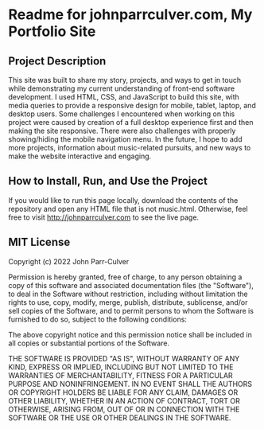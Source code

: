 # Readme for johnparrculver.com, My Portfolio Site

## Project Description
This site was built to share my story, projects, and ways to get in touch while demonstrating my current understanding of front-end software development.
I used HTML, CSS, and JavaScript to build this site, with media queries to provide a responsive design for mobile, tablet, laptop, and desktop users.
Some challenges I encountered when working on this project were caused by creation of a full desktop experience first and then making the site responsive. There were also challenges with properly showing/hiding the mobile navigation menu.
In the future, I hope to add more projects, information about music-related pursuits, and new ways to make the website interactive and engaging.

## How to Install, Run, and Use the Project
If you would like to run this page locally, download the contents of the repository and open any HTML file that is not music.html. Otherwise, feel free to visit http://johnparrculver.com to see the live page.

## MIT License

Copyright (c) 2022 John Parr-Culver

Permission is hereby granted, free of charge, to any person obtaining a copy
of this software and associated documentation files (the "Software"), to deal
in the Software without restriction, including without limitation the rights
to use, copy, modify, merge, publish, distribute, sublicense, and/or sell
copies of the Software, and to permit persons to whom the Software is
furnished to do so, subject to the following conditions:

The above copyright notice and this permission notice shall be included in all
copies or substantial portions of the Software.

THE SOFTWARE IS PROVIDED "AS IS", WITHOUT WARRANTY OF ANY KIND, EXPRESS OR
IMPLIED, INCLUDING BUT NOT LIMITED TO THE WARRANTIES OF MERCHANTABILITY,
FITNESS FOR A PARTICULAR PURPOSE AND NONINFRINGEMENT. IN NO EVENT SHALL THE
AUTHORS OR COPYRIGHT HOLDERS BE LIABLE FOR ANY CLAIM, DAMAGES OR OTHER
LIABILITY, WHETHER IN AN ACTION OF CONTRACT, TORT OR OTHERWISE, ARISING FROM,
OUT OF OR IN CONNECTION WITH THE SOFTWARE OR THE USE OR OTHER DEALINGS IN THE
SOFTWARE.
